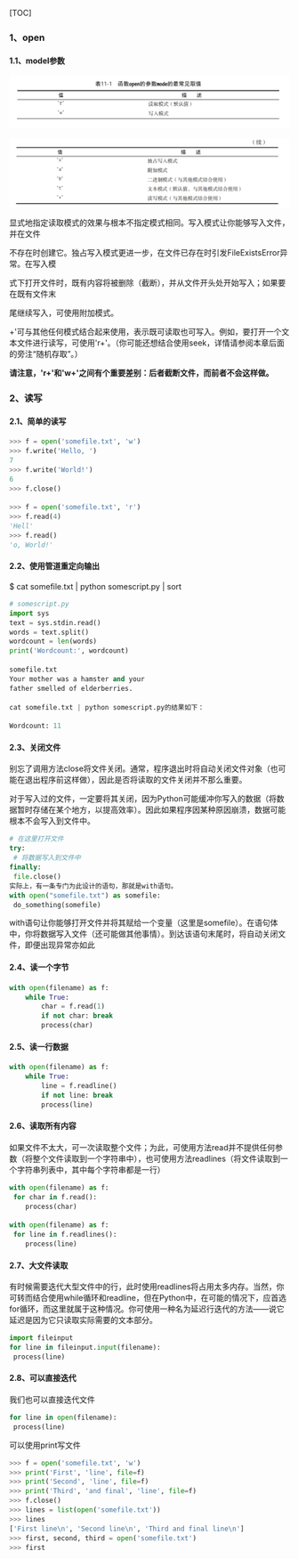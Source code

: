 [TOC]

### 1、open

#### 1.1、model参数

![open-01](../pic/open-01.png)

![open-02](../pic/open-02.png)

​		显式地指定读取模式的效果与根本不指定模式相同。写入模式让你能够写入文件，并在文件

不存在时创建它。独占写入模式更进一步，在文件已存在时引发FileExistsError异常。在写入模

式下打开文件时，既有内容将被删除（截断），并从文件开头处开始写入；如果要在既有文件末

尾继续写入，可使用附加模式。

​		+'可与其他任何模式结合起来使用，表示既可读取也可写入。例如，要打开一个文本文件进行读写，可使用'r+'。（你可能还想结合使用seek，详情请参阅本章后面的旁注“随机存取”。）

**请注意，'r+'和'w+'之间有个重要差别：后者截断文件，而前者不会这样做。**

### 2、读写

#### 2.1、简单的读写

```python
>>> f = open('somefile.txt', 'w') 
>>> f.write('Hello, ') 
7 
>>> f.write('World!') 
6 
>>> f.close()

>>> f = open('somefile.txt', 'r') 
>>> f.read(4) 
'Hell' 
>>> f.read() 
'o, World!'
```



#### 2.2、使用管道重定向输出

$ cat somefile.txt | python somescript.py | sort 

```python
# somescript.py 
import sys 
text = sys.stdin.read() 
words = text.split() 
wordcount = len(words) 
print('Wordcount:', wordcount)

somefile.txt
Your mother was a hamster and your 
father smelled of elderberries. 

cat somefile.txt | python somescript.py的结果如下：

Wordcount: 11
```

#### 2.3、关闭文件

 别忘了调用方法close将文件关闭。通常，程序退出时将自动关闭文件对象（也可能在退出程序前这样做），因此是否将读取的文件关闭并不那么重要。

对于写入过的文件，一定要将其关闭，因为Python可能缓冲你写入的数据（将数据暂时存储在某个地方，以提高效率）。因此如果程序因某种原因崩溃，数据可能根本不会写入到文件中。

```python
# 在这里打开文件
try: 
 # 将数据写入到文件中
finally: 
 file.close()
实际上，有一条专门为此设计的语句，那就是with语句。
with open("somefile.txt") as somefile: 
 do_something(somefile)
```

with语句让你能够打开文件并将其赋给一个变量（这里是somefile）。在语句体中，你将数据写入文件（还可能做其他事情）。到达该语句末尾时，将自动关闭文件，即便出现异常亦如此



#### 2.4、读一个字节

```python
with open(filename) as f: 
	while True:
		char = f.read(1) 
 		if not char: break 
 		process(char)
```



#### 2.5、读一行数据

```python
with open(filename) as f: 
	while True: 
		line = f.readline() 
 		if not line: break 
 		process(line)
```



#### 2.6、读取所有内容

如果文件不太大，可一次读取整个文件；为此，可使用方法read并不提供任何参数（将整个文件读取到一个字符串中），也可使用方法readlines（将文件读取到一个字符串列表中，其中每个字符串都是一行）

```python
with open(filename) as f: 
 for char in f.read(): 
 	process(char)
 
with open(filename) as f: 
 for line in f.readlines(): 
 	process(line)
```



#### 2.7、大文件读取

  有时候需要迭代大型文件中的行，此时使用readlines将占用太多内存。当然，你可转而结合使用while循环和readline，但在Python中，在可能的情况下，应首选for循环，而这里就属于这种情况。你可使用一种名为延迟行迭代的方法——说它延迟是因为它只读取实际需要的文本部分。

```python
import fileinput 
for line in fileinput.input(filename): 
 process(line)
```



#### 2.8、可以直接迭代

我们也可以直接迭代文件

```python
for line in open(filename): 
 process(line)
```



可以使用print写文件

```python
>>> f = open('somefile.txt', 'w') 
>>> print('First', 'line', file=f) 
>>> print('Second', 'line', file=f) 
>>> print('Third', 'and final', 'line', file=f) 
>>> f.close() 
>>> lines = list(open('somefile.txt')) 
>>> lines 
['First line\n', 'Second line\n', 'Third and final line\n'] 
>>> first, second, third = open('somefile.txt') 
>>> first
```



